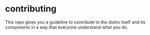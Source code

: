 # contributing
This repo gives you a guideline to contribute to the distro itself and its components in a way that everyone understand what you do.
